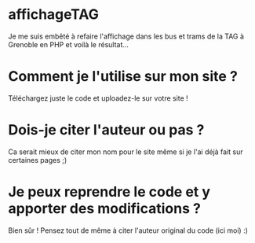 # affichageTAG
Je me suis embêté à refaire l'affichage dans les bus et trams de la TAG à Grenoble en PHP et voilà le résultat...


# Comment je l'utilise sur mon site ?
Téléchargez juste le code et uploadez-le sur votre site !

# Dois-je citer l'auteur ou pas ?
Ca serait mieux de citer mon nom pour le site même si je l'ai déjà fait sur certaines pages ;)

# Je peux reprendre le code et y apporter des modifications ?
Bien sûr ! Pensez tout de même à citer l'auteur original du code (ici moi) :)
